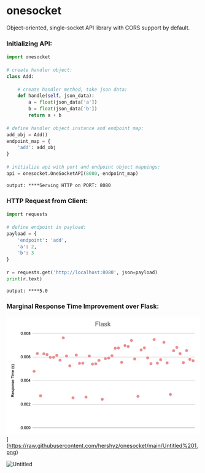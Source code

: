 # onesocket

Object-oriented, single-socket API library with CORS support by default.

### Initializing API:

```python
import onesocket

# create handler object:
class Add:

    # create handler method, take json data:
    def handle(self, json_data):
        a = float(json_data['a'])
        b = float(json_data['b'])
        return a + b

# define handler object instance and endpoint map:
add_obj = Add()
endpoint_map = {
    'add': add_obj
}

# initialize api with port and endpoint object mappings:
api = onesocket.OneSocketAPI(8080, endpoint_map)
```

```
output: ****Serving HTTP on PORT: 8080
```

### HTTP Request from Client:

```python
import requests

# define endpoint in payload:
payload = {
    'endpoint': 'add',
    'a': 2,
    'b': 3
}

r = requests.get('http://localhost:8080', json=payload)
print(r.text)
```

```
output: ****5.0
```

### Marginal Response Time Improvement over Flask:

![Untitled](https://raw.githubusercontent.com/hershyz/onesocket/main/Untitled%201.png)](https://raw.githubusercontent.com/hershyz/onesocket/main/Untitled%201.png)

![Untitled](onesocket%2098f2e5c446ec408696875eab4eb996db/Untitled%201.png)
